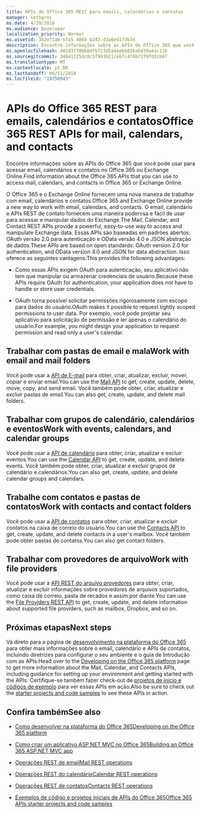 ```yaml
---
title: APIs do Office 365 REST para emails, calendários e contatos
manager: sethgros
ms.date: 4/29/2016
ms.audience: Developer
localization_priority: Normal
ms.assetid: 3b2e71a6-5fa5-4008-b243-d3a6e9173b3d
description: Encontre informações sobre as APIs do Office 365 que você pode usar para acessar email, calendários e contatos no Office 365 ou Exchange Online.
ms.openlocfilehash: d42d3ff0b68dfbf23d5a4eebb826a6d39a4ac116
ms.sourcegitcommit: 34041125dc8c5f993b21cebfc4f8b72f0fd2cb6f
ms.translationtype: MT
ms.contentlocale: pt-BR
ms.lasthandoff: 06/11/2018
ms.locfileid: "19750943"
---
```

# <a name="office-365-rest-apis-for-mail-calendars-and-contacts"></a><span data-ttu-id="a0305-103">APIs do Office 365 REST para emails, calendários e contatos</span><span class="sxs-lookup"><span data-stu-id="a0305-103">Office 365 REST APIs for mail, calendars, and contacts</span></span>

<span data-ttu-id="a0305-104">Encontre informações sobre as APIs do Office 365 que você pode usar para acessar email, calendários e contatos no Office 365 ou Exchange Online.</span><span class="sxs-lookup"><span data-stu-id="a0305-104">Find information about the Office 365 APIs that you can use to access mail, calendars, and contacts in Office 365 or Exchange Online.</span></span>
  
<span data-ttu-id="a0305-105">O Office 365 e o Exchange Online fornecem uma nova maneira de trabalhar com email, calendários e contatos.</span><span class="sxs-lookup"><span data-stu-id="a0305-105">Office 365 and Exchange Online provide a new way to work with email, calendars, and contacts.</span></span> <span data-ttu-id="a0305-106">O email, calendário e APIs REST de contato fornecem uma maneira poderosa e fácil de usar para acessar e manipular dados do Exchange.</span><span class="sxs-lookup"><span data-stu-id="a0305-106">The Mail, Calendar, and Contact REST APIs provide a powerful, easy-to-use way to access and manipulate Exchange data.</span></span> <span data-ttu-id="a0305-107">Essas APIs são baseadas em padrões abertos: OAuth versão 2.0 para autenticação e OData versão 4.0 e JSON abstração de dados.</span><span class="sxs-lookup"><span data-stu-id="a0305-107">These APIs are based on open standards: OAuth version 2.0 for authentication, and OData version 4.0 and JSON for data abstraction.</span></span> <span data-ttu-id="a0305-108">Isso oferece as seguintes vantagens:</span><span class="sxs-lookup"><span data-stu-id="a0305-108">This provides the following advantages:</span></span>
  
- <span data-ttu-id="a0305-109">Como essas APIs exigem OAuth para autenticação, seu aplicativo não tem que manipular ou armazenar credenciais de usuário.</span><span class="sxs-lookup"><span data-stu-id="a0305-109">Because these APIs require OAuth for authentication, your application does not have to handle or store user credentials.</span></span>
    
- <span data-ttu-id="a0305-110">OAuth torna possível solicitar permissões rigorosamente com escopo para dados do usuário.</span><span class="sxs-lookup"><span data-stu-id="a0305-110">OAuth makes it possible to request tightly scoped permissions to user data.</span></span> <span data-ttu-id="a0305-111">Por exemplo, você pode projetar seu aplicativo para solicitação de permissão e ler apenas o calendário do usuário.</span><span class="sxs-lookup"><span data-stu-id="a0305-111">For example, you might design your application to request permission and read only a user's calendar.</span></span>
    
## <a name="work-with-email-and-mail-folders"></a><span data-ttu-id="a0305-112">Trabalhar com pastas de email e mala</span><span class="sxs-lookup"><span data-stu-id="a0305-112">Work with email and mail folders</span></span>

<span data-ttu-id="a0305-113">Você pode usar a [API de E-mail](http://msdn.microsoft.com/office/office365/api/mail-rest-operations%28Office.15%29.aspx) para obter, criar, atualizar, excluir, mover, copiar e enviar email.</span><span class="sxs-lookup"><span data-stu-id="a0305-113">You can use the [Mail API](http://msdn.microsoft.com/office/office365/api/mail-rest-operations%28Office.15%29.aspx) to get, create, update, delete, move, copy, and send email.</span></span> <span data-ttu-id="a0305-114">Você também pode obter, criar, atualizar e excluir pastas de email.</span><span class="sxs-lookup"><span data-stu-id="a0305-114">You can also get, create, update, and delete mail folders.</span></span> 
  
## <a name="work-with-events-calendars-and-calendar-groups"></a><span data-ttu-id="a0305-115">Trabalhar com grupos de calendário, calendários e eventos</span><span class="sxs-lookup"><span data-stu-id="a0305-115">Work with events, calendars, and calendar groups</span></span>

<span data-ttu-id="a0305-116">Você pode usar a [API de calendário](http://msdn.microsoft.com/office/office365/api/calendar-rest-operations%28Office.15%29.aspx) para obter, criar, atualizar e excluir eventos.</span><span class="sxs-lookup"><span data-stu-id="a0305-116">You can use the [Calendar API](http://msdn.microsoft.com/office/office365/api/calendar-rest-operations%28Office.15%29.aspx) to get, create, update, and delete events.</span></span> <span data-ttu-id="a0305-117">Você também pode obter, criar, atualizar e excluir grupos de calendário e calendários.</span><span class="sxs-lookup"><span data-stu-id="a0305-117">You can also get, create, update, and delete calendar groups and calendars.</span></span> 
  
## <a name="work-with-contacts-and-contact-folders"></a><span data-ttu-id="a0305-118">Trabalhe com contatos e pastas de contatos</span><span class="sxs-lookup"><span data-stu-id="a0305-118">Work with contacts and contact folders</span></span>

<span data-ttu-id="a0305-119">Você pode usar a [API de contatos](http://msdn.microsoft.com/office/office365/api/contacts-rest-operations%28Office.15%29.aspx) para obter, criar, atualizar e excluir contatos na caixa de correio do usuário.</span><span class="sxs-lookup"><span data-stu-id="a0305-119">You can use the [Contacts API](http://msdn.microsoft.com/office/office365/api/contacts-rest-operations%28Office.15%29.aspx) to get, create, update, and delete contacts in a user's mailbox.</span></span> <span data-ttu-id="a0305-120">Você também pode obter pastas de contatos.</span><span class="sxs-lookup"><span data-stu-id="a0305-120">You can also get contact folders.</span></span> 
  
## <a name="work-with-file-providers"></a><span data-ttu-id="a0305-121">Trabalhar com provedores de arquivo</span><span class="sxs-lookup"><span data-stu-id="a0305-121">Work with file providers</span></span>

<span data-ttu-id="a0305-122">Você pode usar a [API REST do arquivo provedores](http://msdn.microsoft.com/library/8bab5403-de68-4b49-ab19-9a6470f2a2ce%28Office.15%29.aspx) para obter, criar, atualizar e excluir informações sobre provedores de arquivos suportados, como caixa de correio, pasta de recados e assim por diante.</span><span class="sxs-lookup"><span data-stu-id="a0305-122">You can use the [File Providers REST API](http://msdn.microsoft.com/library/8bab5403-de68-4b49-ab19-9a6470f2a2ce%28Office.15%29.aspx) to get, create, update, and delete information about supported file providers, such as mailbox, Dropbox, and so on.</span></span> 
  
## <a name="next-steps"></a><span data-ttu-id="a0305-123">Próximas etapas</span><span class="sxs-lookup"><span data-stu-id="a0305-123">Next steps</span></span>

<span data-ttu-id="a0305-124">Vá direto para a página de [desenvolvimento na plataforma do Office 365](http://msdn.microsoft.com/office/office365/howto/platform-development-overview%28Office.15%29.aspx) para obter mais informações sobre o email, calendário e APIs de contatos, incluindo diretrizes para configurar o seu ambiente e o guia de Introdução com as APIs.</span><span class="sxs-lookup"><span data-stu-id="a0305-124">Head over to the [Developing on the Office 365 platform](http://msdn.microsoft.com/office/office365/howto/platform-development-overview%28Office.15%29.aspx) page to get more information about the Mail, Calendar, and Contacts APIs, including guidance for setting up your environment and getting started with the APIs.</span></span> <span data-ttu-id="a0305-125">Certifique-se também fazer check-out de [projetos de início e códigos de exemplo](http://msdn.microsoft.com/office/office365/howto/Starter-projects-and-code-samples%28Office.15%29.aspx) para ver essas APIs em ação.</span><span class="sxs-lookup"><span data-stu-id="a0305-125">Also be sure to check out the [starter projects and code samples](http://msdn.microsoft.com/office/office365/howto/Starter-projects-and-code-samples%28Office.15%29.aspx) to see these APIs in action.</span></span> 
  
## <a name="see-also"></a><span data-ttu-id="a0305-126">Confira também</span><span class="sxs-lookup"><span data-stu-id="a0305-126">See also</span></span>


- [<span data-ttu-id="a0305-127">Como desenvolver na plataforma do Office 365</span><span class="sxs-lookup"><span data-stu-id="a0305-127">Developing on the Office 365 platform</span></span>](http://msdn.microsoft.com/office/office365/howto/platform-development-overview%28Office.15%29.aspx)
    
- [<span data-ttu-id="a0305-128">Como criar um aplicativo ASP.NET MVC no Office 365</span><span class="sxs-lookup"><span data-stu-id="a0305-128">Building an Office 365 ASP.NET MVC app</span></span>](http://msdn.microsoft.com/office/office365/howto/Build-your-first-ASPNET-MVC-app%28Office.15%29.aspx)
    
- [<span data-ttu-id="a0305-129">Operações REST de email</span><span class="sxs-lookup"><span data-stu-id="a0305-129">Mail REST operations</span></span>](http://msdn.microsoft.com/office/office365/api/mail-rest-operations%28Office.15%29.aspx)
    
- [<span data-ttu-id="a0305-130">Operações REST do calendário</span><span class="sxs-lookup"><span data-stu-id="a0305-130">Calendar REST operations</span></span>](http://msdn.microsoft.com/office/office365/api/calendar-rest-operations%28Office.15%29.aspx)
    
- [<span data-ttu-id="a0305-131">Operações REST de contatos</span><span class="sxs-lookup"><span data-stu-id="a0305-131">Contacts REST operations</span></span>](http://msdn.microsoft.com/office/office365/api/contacts-rest-operations%28Office.15%29.aspx)
    
- [<span data-ttu-id="a0305-132">Exemplos de código e projetos iniciais de APIs do Office 365</span><span class="sxs-lookup"><span data-stu-id="a0305-132">Office 365 APIs starter projects and code samples</span></span>](http://msdn.microsoft.com/office/office365/howto/Starter-projects-and-code-samples%28Office.15%29.aspx)
    

